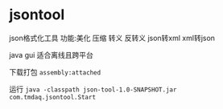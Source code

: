 # jsontool

json格式化工具
功能:美化 压缩 转义 反转义 json转xml xml转json

java gui 适合离线且跨平台

下载打包 ```assembly:attached```

运行 ``` java -classpath json-tool-1.0-SNAPSHOT.jar com.tmdaq.jsontool.Start ```
